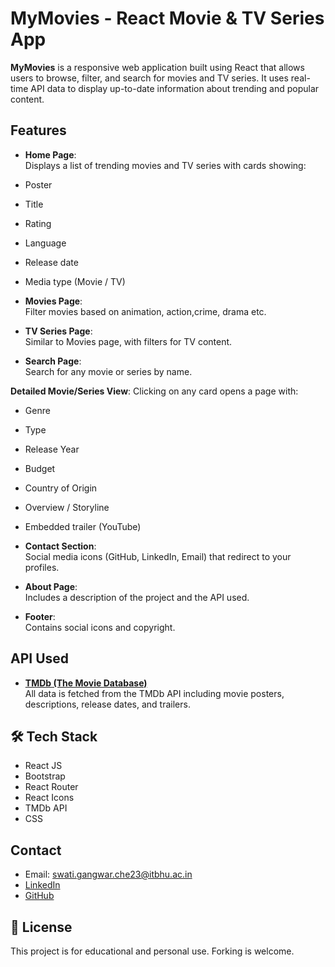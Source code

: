 # MyMovies - React Movie & TV Series App

**MyMovies** is a responsive web application built using React that allows users to browse, filter, and search for movies and TV series. It uses real-time API data to display up-to-date information about trending and popular content.

## Features

-  **Home Page**:  
  Displays a list of trending movies and TV series with cards showing:
  - Poster
  - Title
  - Rating
  - Language
  - Release date
  - Media type (Movie / TV)

-  **Movies Page**:  
  Filter movies based on animation, action,crime, drama etc.

-  **TV Series Page**:  
  Similar to Movies page, with filters for TV content.

-  **Search Page**:  
  Search for any movie or series by name.

 **Detailed Movie/Series View**:
  Clicking on any card opens a page with:
  -  Genre
  -  Type
  -  Release Year
  -  Budget
  -  Country of Origin
  -  Overview / Storyline
  -  Embedded trailer (YouTube)

-  **Contact Section**:  
  Social media icons (GitHub, LinkedIn, Email) that redirect to your profiles.

-  **About Page**:  
  Includes a description of the project and the API used.

-  **Footer**:  
  Contains social icons and copyright.

##  API Used

- **[TMDb (The Movie Database)](https://www.themoviedb.org/documentation/api)**  
  All data is fetched from the TMDb API including movie posters, descriptions, release dates, and trailers.


## 🛠 Tech Stack

- React JS
- Bootstrap
- React Router
- React Icons
- TMDb API
- CSS

##  Contact

-  Email: [swati.gangwar.che23@itbhu.ac.in](mailto:swati.gangwar.che23@itbhu.ac.in)
-  [LinkedIn](https://www.linkedin.com/in/swati-gangwar-2599ab310)
-  [GitHub](https://github.com/swati-45)


## 📃 License

This project is for educational and personal use. Forking is welcome.
